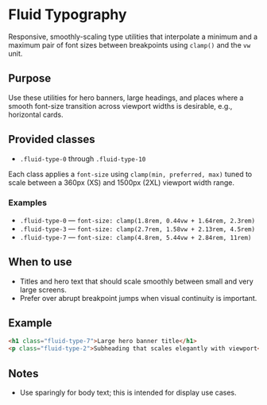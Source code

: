 # Fluid Typography

Responsive, smoothly-scaling type utilities that interpolate a minimum and a maximum pair of font sizes between breakpoints using `clamp()` and the `vw` unit.

## Purpose
Use these utilities for hero banners, large headings, and places where a smooth font-size transition across viewport widths is desirable, e.g., horizontal cards.

## Provided classes
- `.fluid-type-0` through `.fluid-type-10`

Each class applies a `font-size` using `clamp(min, preferred, max)` tuned to scale between a 360px (XS) and 1500px (2XL) viewport width range.

### Examples
- `.fluid-type-0` — `font-size: clamp(1.8rem, 0.44vw + 1.64rem, 2.3rem)`
- `.fluid-type-3` — `font-size: clamp(2.7rem, 1.58vw + 2.13rem, 4.5rem)`
- `.fluid-type-7` — `font-size: clamp(4.8rem, 5.44vw + 2.84rem, 11rem)`

## When to use
- Titles and hero text that should scale smoothly between small and very large screens.
- Prefer over abrupt breakpoint jumps when visual continuity is important.

## Example
```html
<h1 class="fluid-type-7">Large hero banner title</h1>
<p class="fluid-type-2">Subheading that scales elegantly with viewport</p>
```

## Notes
- Use sparingly for body text; this is intended for display use cases.
